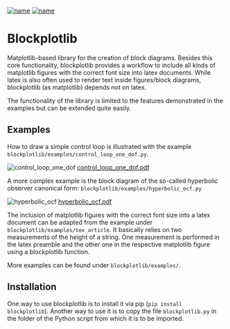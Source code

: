 [![name](https://img.shields.io/pypi/v/blockplotlib?label=pypi%20package)](https://pypi.org/project/blockplotlib)
[![name](https://img.shields.io/pypi/dm/blockplotlib)](https://pypi.org/project/blockplotlib)

# Blockplotlib

Matplotlib-based library for the creation of block diagrams.
Besides this core functionality, blockplotlib provides a workflow
to include all kinds of matplotlib figures with the correct font size
into latex documents. While latex is also often used to render text
inside figures/block diagrams, blockplotlib (as matplotlib)
depends not on latex.

The functionality of the library is limited to the features
demonstrated in the examples but can be extended quite easily.

## Examples

How to draw a simple control loop is illustrated with the
example `blockplotlib/examples/control_loop_one_dof.py`.

![control_loop_one_dof](https://github.com/riemarc/blockplotlib/assets/18379817/8036afdd-85ff-449b-8a48-255cda09dcb2)
[control_loop_one_dof.pdf](https://github.com/riemarc/blockplotlib/files/11445397/control_loop_one_dof.pdf)


A more complex example is the block diagram of the
so-called hyperbolic observer canonical form:
`blockplotlib/examples/hyperbolic_ocf.py`

![hyperbolic_ocf](https://github.com/riemarc/blockplotlib/assets/18379817/db997067-0890-458f-a1b0-7ff48dfbcbeb)
[hyperbolic_ocf.pdf](https://github.com/riemarc/blockplotlib/files/11445461/hyperbolic_ocf.pdf)

The inclusion of matplotlib figures with the correct
font size into a latex document can be adapted
from the example under `blockplotlib/examples/tex_article`.
It basically relies on two measurements of the height of a string.
One measurement is performed in the latex preamble and the
other one in the respective matplotlib figure using
a blockplotlib function.

More examples can be found under `blockplotlib/examples/`.

## Installation

One way to use blockplotlib is to install it via
pip (`pip install blockplotlib`).
Another way to use it is to copy the file `blockplotlib.py` in the folder
of the Python script from which it is to be imported.
